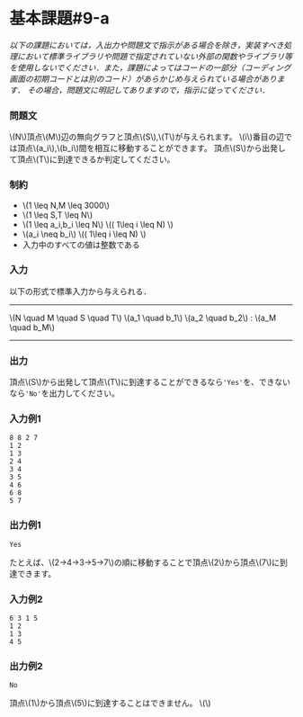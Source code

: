 # 基本課題#9-a

*以下の課題においては，入出力や問題文で指示がある場合を除き，実装すべき処理において標準ライブラリや問題で指定されていない外部の関数やライブラリ等を使用しないでください．また，課題によってはコードの一部分（コーディング画面の初期コードとは別のコード）があらかじめ与えられている場合があります． その場合，問題文に明記してありますので，指示に従ってください．*

### 問題文
\\(N\\)頂点\\(M\\)辺の無向グラフと頂点\\(S\\),\\(T\\)が与えられます。
\\(i\\)番目の辺では頂点\\(a_i\\),\\(b_i\\)間を相互に移動することができます。
頂点\\(S\\)から出発して頂点\\(T\\)に到達できるか判定してください。


### 制約
- \\(1 \leq N,M \leq 3000\\)
- \\(1 \leq S,T \leq N\\)
- \\(1 \leq a_i,b_i \leq N\\) \\(\( 1\leq i \leq N\) \\)
- \\(a_i \neq b_i\\) \\(\( 1\leq i \leq N\) \\)
- 入力中のすべての値は整数である


### 入力
以下の形式で標準入力から与えられる．

---

\\(N \quad M \quad S \quad T\\)
\\(a_1 \quad b_1\\)
\\(a_2 \quad b_2\\)
:
\\(a_M \quad b_M\\)

---


### 出力
頂点\\(S\\)から出発して頂点\\(T\\)に到達することができるなら`'Yes'`を、できないなら`'No'`を出力してください。

### 入力例1
```
8 8 2 7
1 2
1 3
2 4
3 4
3 5
4 6
6 8
5 7
```
### 出力例1
```
Yes
```
たとえば、\\(2→4→3→5→7\\)の順に移動することで頂点\\(2\\)から頂点\\(7\\)に到達できます。

### 入力例2
```
6 3 1 5
1 2
1 3
4 5
```
### 出力例2
```
No
```
頂点\\(1\\)から頂点\\(5\\)に到達することはできません。
\\(\\)